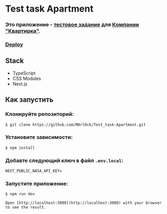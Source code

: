 # Test task Apartment

### Это приложение - [тестовое задание](https://docs.google.com/document/d/1bSC3hgaYe69FJFKKNFHKokJ2Rs0bxkYQ9ixnBS8xn-M/edit#heading=h.zhvqi4h9zsj2) для [Компании "Квартирка"](https://kvartirka.com/).

### [Deploy](https://test-task-apartment.vercel.app/)

## Stack

- TypeScript
- CSS Modules
- Next.js

## Как запустить

### Клонируйте репозиторий:

`$ git clone https://github.com/M0rl0ck/Test_task-Apartment.git`

### Установите зависимости:

`$ npm install`

### Добавте следующий ключ в файл `.env.local`:

`NEXT_PUBLIC_NASA_API_KEY=`

### Запустите приложение:

```
$ npm run dev

Open [http://localhost:3000](http://localhost:3000) with your browser to see the result.
```
